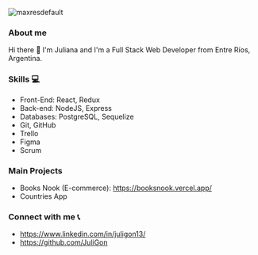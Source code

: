 ![maxresdefault]([https://user-images.githubusercontent.com/102985224/200687918-aaf2668e-50b2-4bc3-8800-3911900e1b08.jpg](https://camo.githubusercontent.com/7a7041973dd4366d0cb9f3e7992786affa8d5bf9af91ba5e8e8ecb7aa1be8ede/68747470733a2f2f63646e2d696d616765732d312e6d656469756d2e636f6d2f6d61782f323630302f312a304b464231375f4e47545042305857796334425367512e6a706567))


### About me
Hi there 👋
I'm Juliana and I'm a Full Stack Web Developer from Entre Ríos, Argentina.

### Skills 💻
- Front-End: React, Redux
- Back-end: NodeJS, Express
- Databases: PostgreSQL, Sequelize
- Git, GitHub
- Trello
- Figma
- Scrum

### Main Projects
- Books Nook (E-commerce): https://booksnook.vercel.app/
- Countries App

### Connect with me 📞
- https://www.linkedin.com/in/juligon13/
- https://github.com/JuliGon








